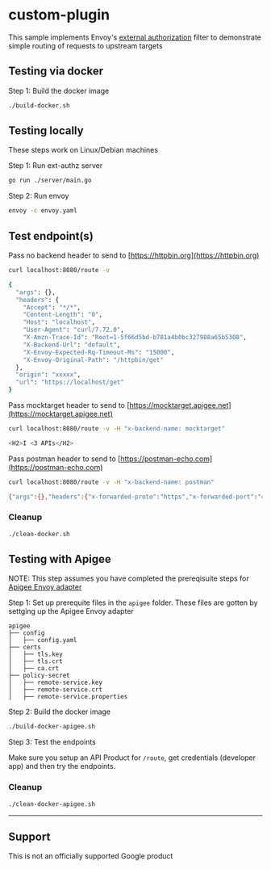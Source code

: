 # custom-plugin

This sample implements Envoy's [external authorization](https://www.envoyproxy.io/docs/envoy/latest/api-v2/config/filter/http/ext_authz/v2/ext_authz.proto) filter to demonstrate simple routing of requests to upstream targets

## Testing via docker

Step 1: Build the docker image

```bash
./build-docker.sh
```

## Testing locally

These steps work on Linux/Debian machines

Step 1: Run ext-authz server

```bash
go run ./server/main.go
```

Step 2: Run envoy

```bash
envoy -c envoy.yaml
```

## Test endpoint(s)

Pass no backend header to send to [https://httpbin.org](https://httpbin.org)

```bash
curl localhost:8080/route -v

{
  "args": {},
  "headers": {
    "Accept": "*/*",
    "Content-Length": "0",
    "Host": "localhost",
    "User-Agent": "curl/7.72.0",
    "X-Amzn-Trace-Id": "Root=1-5f66d5bd-b781a4b0bc327988a65b5308",
    "X-Backend-Url": "default",
    "X-Envoy-Expected-Rq-Timeout-Ms": "15000",
    "X-Envoy-Original-Path": "/httpbin/get"
  },
  "origin": "xxxxx",
  "url": "https://localhost/get"
}
```

Pass mocktarget header to send to [https://mocktarget.apigee.net](https://mocktarget.apigee.net)

```bash
curl localhost:8080/route -v -H "x-backend-name: mocktarget"

<H2>I <3 APIs</H2>
```

Pass postman header to send to [https://postman-echo.com](https://postman-echo.com)

```bash
curl localhost:8080/route -v -H "x-backend-name: postman"

{"args":{},"headers":{"x-forwarded-proto":"https","x-forwarded-port":"443","host":"postman-echo.com","x-amzn-trace-id":"Root=1-5f66d571-fa7aef58f8499f30a449a694","content-length":"0","user-agent":"curl/7.72.0","accept":"*/*","x-backend-url":"postman","x-request-id":"df845e9a-62ce-403c-ade4-1fcc9352a858","x-envoy-expected-rq-timeout-ms":"15000","x-envoy-original-path":"/postman"},"url":"https://postman-echo.com/get"}
```

### Cleanup

```bash
./clean-docker.sh
```

## Testing with Apigee

NOTE: This step assumes you have completed the prereqisuite steps for [Apigee Envoy adapter](https://cloud.google.com/apigee/docs/api-platform/envoy-adapter/v1.1.x/concepts)

Step 1: Set up prerequite files in the `apigee` folder. These files are gotten by settging up the Apigee Envoy adapter

```
apigee
├── config
│   ├── config.yaml
├── certs
│   ├── tls.key
│   ├── tls.crt
│   ├── ca.crt
├── policy-secret
│   ├── remote-service.key
│   ├── remote-service.crt
│   ├── remote-service.properties
```

Step 2: Build the docker image

```bash
./build-docker-apigee.sh
```

Step 3: Test the endpoints

Make sure you setup an API Product for `/route`, get credentials (developer app) and then try the endpoints.

### Cleanup

```bash
./clean-docker-apigee.sh
```

___

## Support

This is not an officially supported Google product
